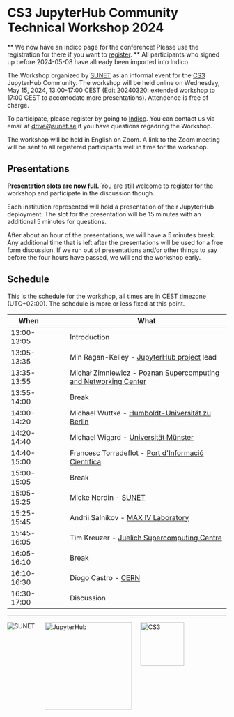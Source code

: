# CS3 JupyterHub Community Technical Workshop 2024

** We now have an Indico page for the conference! Please use the registration for there if you want to [register](https://indico.cern.ch/event/1413757/). **
All participants who signed up before 2024-05-08 have allready been imported into Indico.


The Workshop organized by [SUNET](https://sunet.se) as an informal event for the [CS3](https://www.cs3community.org/) JupyterHub Community.
The workshop will be held online on Wednesday, May 15, 2024, 13:00-17:00 CEST (Edit 20240320: extended workshop to 17:00 CEST to accomodate more presentations). Attendence is free of charge.

To participate, please register by going to [Indico](https://indico.cern.ch/event/1413757/). You can contact us via email at [drive@sunet.se](mailto:drive@sunet.se) if you have questions regadring the Workshop.

The workshop will be held in English on Zoom. A link to the Zoom meeting will be sent to all registered participants well in time for the workshop.

## Presentations
**Presentation slots are now full.** You are still welcome to register for the workshop and participate in the discussion though.

Each institution represented will hold a presentation of their JupyterHub deployment.
The slot for the presentation will be 15 minutes with an additional 5 minutes for questions.

After about an hour of the presentations, we will have a 5 minutes break. Any additional time that is left after the presentations will be used for a free form discussion.
If we run out of presentations and/or other things to say before the four hours have passed, we will end the workshop early.

## Schedule

This is the schedule for the workshop, all times are in CEST timezone (UTC+02:00). The schedule is more or less fixed at this point.

| When |&nbsp;&nbsp;&nbsp;&nbsp;&nbsp;|What |
| --- | --- | --- |
| 13:00-13:05 |  | Introduction |
| 13:05-13:35 |  | Min Ragan-Kelley - [JupyterHub project](https://jupyter.org/hub) lead |
| 13:35-13:55 |  | Michał Zimniewicz - [Poznan Supercomputing and Networking Center](https://psnc.pl/) |
| 13:55-14:00 |  | Break |
| 14:00-14:20 |  | Michael Wuttke - [Humboldt-Universität zu Berlin](https://www.hu-berlin.de/en) |
| 14:20-14:40 |  | Michael Wigard - [Universität Münster](https://www.uni-muenster.de/en) |
| 14:40-15:00 |  | Francesc Torradeflot - [Port d'Informació Científica](https://www.pic.es/) |
| 15:00-15:05 |  | Break |
| 15:05-15:25 |  | Micke Nordin - [SUNET](https://sunet.se/en) |
| 15:25-15:45 |  | Andrii Salnikov - [MAX IV Laboratory](https://www.maxiv.lu.se/) |
| 15:45-16:05 |  | Tim Kreuzer - [Juelich Supercomputing Centre](https://jupyter.jsc.fz-juelich.de/) |
| 16:05-16:10 |  | Break |
| 16:10-16:30 |  | Diogo Castro - [CERN](https://home.cern) |
| 16:30-17:00 |  | Discussion |
---
<img src="/assets/sunet.svg" alt="SUNET" style="vertical-align: text-top;hight: 100px;" align="left"/>&nbsp;&nbsp;&nbsp;&nbsp;&nbsp;<img src="/assets/hublogo.svg" alt="JupyterHub" style="vertical-align: text-top;width: 200px;" align="middle"/>&nbsp;&nbsp;&nbsp;&nbsp;&nbsp;<img src="/assets/cs3-logo.png" alt="CS3" style="vertical-align: text-top; height:100px;" align="middle"/>
